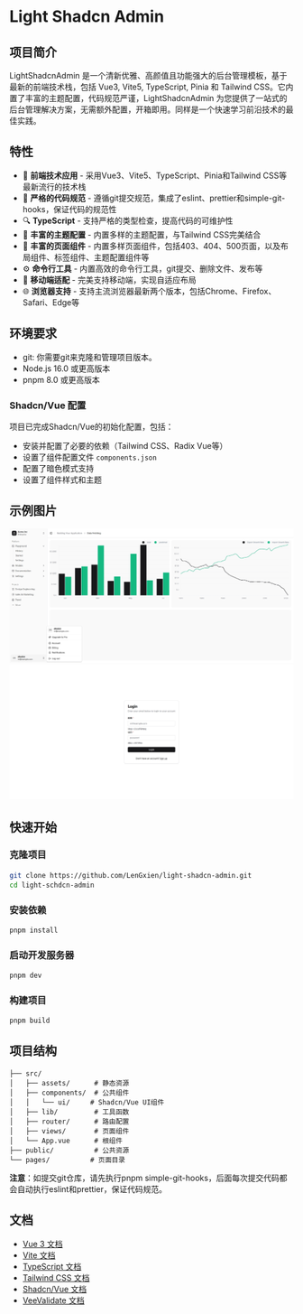 # Light Shadcn Admin

## 项目简介

LightShadcnAdmin 是一个清新优雅、高颜值且功能强大的后台管理模板，基于最新的前端技术栈，包括 Vue3, Vite5, TypeScript, Pinia 和 Tailwind CSS。它内置了丰富的主题配置，代码规范严谨，LightShadcnAdmin 为您提供了一站式的后台管理解决方案，无需额外配置，开箱即用。同样是一个快速学习前沿技术的最佳实践。

## 特性

- 🚀 **前端技术应用** - 采用Vue3、Vite5、TypeScript、Pinia和Tailwind CSS等最新流行的技术栈
- 📝 **严格的代码规范** - 遵循git提交规范，集成了eslint、prettier和simple-git-hooks，保证代码的规范性
- 🔍 **TypeScript** - 支持严格的类型检查，提高代码的可维护性
- 🎨 **丰富的主题配置** - 内置多样的主题配置，与Tailwind CSS完美结合
- 📄 **丰富的页面组件** - 内置多样页面组件，包括403、404、500页面，以及布局组件、标签组件、主题配置组件等
- ⚙️ **命令行工具** - 内置高效的命令行工具，git提交、删除文件、发布等
- 📱 **移动端适配** - 完美支持移动端，实现自适应布局
- 🌐 **浏览器支持** - 支持主流浏览器最新两个版本，包括Chrome、Firefox、Safari、Edge等

## 环境要求

- git: 你需要git来克隆和管理项目版本。
- Node.js 16.0 或更高版本
- pnpm 8.0 或更高版本

### Shadcn/Vue 配置

项目已完成Shadcn/Vue的初始化配置，包括：

- 安装并配置了必要的依赖（Tailwind CSS、Radix Vue等）
- 设置了组件配置文件 `components.json`
- 配置了暗色模式支持
- 设置了组件样式和主题

## 示例图片

![](./public/images/dashboard.png)
![](./public/images/login.png)

## 快速开始

### 克隆项目

```bash
git clone https://github.com/LenGxien/light-shadcn-admin.git
cd light-schdcn-admin
```

### 安装依赖

```bash
pnpm install
```

### 启动开发服务器

```bash
pnpm dev
```

### 构建项目

```bash
pnpm build
```

## 项目结构

```
├── src/
│   ├── assets/      # 静态资源
│   ├── components/  # 公共组件
│   │   └── ui/     # Shadcn/Vue UI组件
│   ├── lib/         # 工具函数
│   ├── router/      # 路由配置
│   ├── views/       # 页面组件
│   └── App.vue      # 根组件
├── public/          # 公共资源
└── pages/          # 页面目录
```

**注意**：如提交git仓库，请先执行pnpm simple-git-hooks，后面每次提交代码都会自动执行eslint和prettier，保证代码规范。

## 文档

- [Vue 3 文档](https://vuejs.org/)
- [Vite 文档](https://vitejs.dev/)
- [TypeScript 文档](https://www.typescriptlang.org/)
- [Tailwind CSS 文档](https://tailwindcss.com/)
- [Shadcn/Vue 文档](https://www.shadcn-vue.com/)
- [VeeValidate 文档](https://vee-validate.logaretm.com/v4/)
